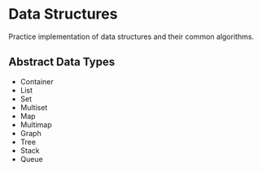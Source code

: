 # Data Structures

Practice implementation of data structures and their common algorithms.

## Abstract Data Types

* Container
* List
* Set
* Multiset
* Map
* Multimap
* Graph
* Tree
* Stack
* Queue